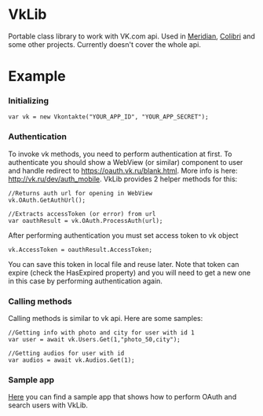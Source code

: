 # VkLib
Portable class library to work with VK.com api. Used in [Meridian](https://github.com/artemshuba/meridian), [Colibri](https://github.com/artemshuba/Colibri) and some other projects.
Currently doesn't cover the whole api.

# Example
### Initializing
```
var vk = new Vkontakte("YOUR_APP_ID", "YOUR_APP_SECRET");
```
### Authentication
To invoke vk methods, you need to perform authentication at first.
To authenticate you should show a WebView (or similar) component to user and handle redirect to https://oauth.vk.ru/blank.html. More info is here: http://vk.ru/dev/auth_mobile.
VkLib provides 2 helper methods for this:
```
//Returns auth url for opening in WebView
vk.OAuth.GetAuthUrl();
```
```
//Extracts accessToken (or error) from url
var oauthResult = vk.OAuth.ProcessAuth(url);
```
After performing authentication you must set access token to vk object
```
vk.AccessToken = oauthResult.AccessToken;
```
You can save this token in local file and reuse later. Note that token can expire (check the HasExpired property) and you will need to get a new one in this case by performing authentication again.
### Calling methods
Calling methods is similar to vk api. Here are some samples:
```
//Getting info with photo and city for user with id 1
var user = await vk.Users.Get(1,"photo_50,city");

//Getting audios for user with id
var audios = await vk.Audios.Get(1);
```

### Sample app
[Here](https://github.com/artemshuba/VkPeopleSearchApp) you can find a sample app that shows how to perform OAuth and search users with VkLib.
